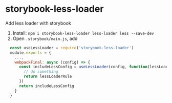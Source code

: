 # storybook-less-loader

Add less loader with storybook

1. Install: `npm i storybook-less-loader less-loader less --save-dev`
2. Open `.storybook/main.js`, add
  ```JavaScript
    const useLessLoader = require('storybook-less-loader')
    module.exports = {
      ...,
      webpackFinal: async (config) => {
        const includeLessConfig = useLessLoader(config, function(lessLoaderRule) {
          // do something
          return lessLoaderRule
        })
        return includeLessConfig
      }
    }
  ```